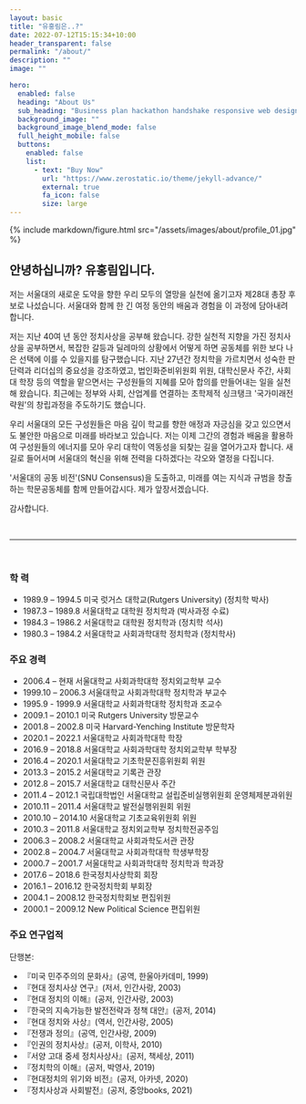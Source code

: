 ```yaml
---
layout: basic
title: "유홍림은..?"
date: 2022-07-12T15:15:34+10:00
header_transparent: false
permalink: "/about/"
description: ""
image: ""

hero:
  enabled: false
  heading: "About Us"
  sub_heading: "Business plan hackathon handshake responsive web design."
  background_image: ""
  background_image_blend_mode: false
  full_height_mobile: false
  buttons:
    enabled: false
    list:
      - text: "Buy Now"
        url: "https://www.zerostatic.io/theme/jekyll-advance/"
        external: true
        fa_icon: false
        size: large
---
```



{% include markdown/figure.html src="/assets/images/about/profile_01.jpg" %}


## 안녕하십니까? 유홍림입니다.

저는 서울대의 새로운 도약을 향한 우리 모두의 열망을 실천에 옮기고자 제28대 총장 후보로 나섰습니다. 서울대와 함께 한 긴 여정 동안의 배움과 경험을 이 과정에 담아내려 합니다.

저는 지난 40여 년 동안 정치사상을 공부해 왔습니다. 강한 실천적 지향을 가진 정치사상을 공부하면서, 복잡한 갈등과 딜레마의 상황에서 어떻게 하면 공동체를 위한 보다 나은 선택에 이를 수 있을지를 탐구했습니다. 지난 27년간 정치학을 가르치면서 성숙한 판단력과 리더십의 중요성을 강조하였고, 법인화준비위원회 위원, 대학신문사 주간, 사회대 학장 등의 역할을 맡으면서는 구성원들의 지혜를 모아 합의를 만들어내는 일을 실천해 왔습니다. 최근에는 정부와 사회, 산업계를 연결하는 초학제적 싱크탱크 '국가미래전략원'의 창립과정을 주도하기도 했습니다.

우리 서울대의 모든 구성원들은 마음 깊이 학교를 향한 애정과 자긍심을 갖고 있으면서도 불안한 마음으로 미래를 바라보고 있습니다. 저는 이제 그간의 경험과 배움을 활용하여 구성원들의 에너지를 모아 우리 대학이 역동성을 되찾는 길을 열어가고자 합니다. 새 길로 들어서며 서울대의 혁신을 위해 전력을 다하겠다는 각오와 열정을 다집니다. 

 '서울대의 공동 비전'(SNU Consensus)을 도출하고, 미래를 여는 지식과 규범을 창출하는 학문공동체를 함께 만들어갑시다. 제가 앞장서겠습니다.

감사합니다.

<!-- <img class="sign" src="/assets/images/about/signature.png" width=100 height=100> -->


<br>
<hr>
<br>

### 학 력
* 1989.9 – 1994.5   미국 럿거스 대학교(Rutgers University) (정치학 박사)
* 1987.3 – 1989.8   서울대학교 대학원 정치학과 (박사과정 수료)
* 1984.3 – 1986.2   서울대학교 대학원 정치학과 (정치학 석사)
* 1980.3 – 1984.2   서울대학교 사회과학대학 정치학과 (정치학사)

### 주요 경력
* 2006.4 – 현재      서울대학교 사회과학대학 정치외교학부 교수
* 1999.10 – 2006.3   서울대학교 사회과학대학 정치학과 부교수
* 1995.9 - 1999.9    서울대학교 사회과학대학 정치학과 조교수
* 2009.1 – 2010.1    미국 Rutgers University 방문교수
* 2001.8 – 2002.8    미국 Harvard-Yenching Institute 방문학자
* 2020.1 – 2022.1    서울대학교 사회과학대학 학장
* 2016.9 – 2018.8    서울대학교 사회과학대학 정치외교학부 학부장
* 2016.4 – 2020.1    서울대학교 기초학문진흥위원회 위원
* 2013.3 – 2015.2    서울대학교 기록관 관장
* 2012.8 – 2015.7    서울대학교 대학신문사 주간
* 2011.4 – 2012.1    국립대학법인 서울대학교 설립준비실행위원회 운영체제분과위원
* 2010.11 – 2011.4   서울대학교 발전실행위원회 위원
* 2010.10 – 2014.10  서울대학교 기초교육위원회 위원
* 2010.3 – 2011.8    서울대학교 정치외교학부 정치학전공주임
* 2006.3 – 2008.2    서울대학교 사회과학도서관 관장
* 2002.8 – 2004.7    서울대학교 사회과학대학 학생부학장
* 2000.7 – 2001.7    서울대학교 사회과학대학 정치학과 학과장
* 2017.6 – 2018.6    한국정치사상학회 회장
* 2016.1 – 2016.12   한국정치학회 부회장
* 2004.1 – 2008.12   한국정치학회보 편집위원
* 2000.1 – 2009.12   New Political Science 편집위원


### 주요 연구업적

단행본:
* 『미국 민주주의의 문화사』(공역, 한울아카데미, 1999)
* 『현대 정치사상 연구』(저서, 인간사랑, 2003)
* 『현대 정치의 이해』(공저, 인간사랑, 2003)
* 『한국의 지속가능한 발전전략과 정책 대안』(공저, 2014)
* 『현대 정치와 사상』(역서, 인간사랑, 2005)
* 『전쟁과 정의』(공역, 인간사랑, 2009)
* 『인권의 정치사상』(공저, 이학사, 2010)
* 『서양 고대 중세 정치사상사』(공저, 책세상, 2011)
* 『정치학의 이해』(공저, 박영사, 2019)
* 『현대정치의 위기와 비전』(공저, 아카넷, 2020)
* 『정치사상과 사회발전』(공저, 중앙books, 2021)